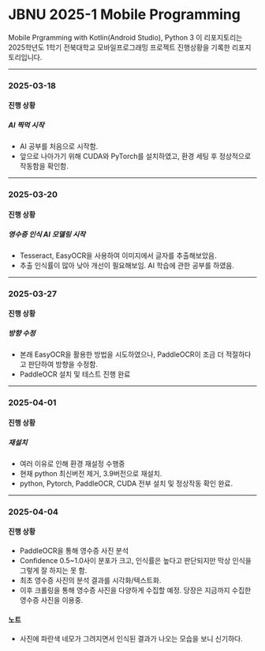 # JBNU 2025-1 Mobile Programming
Mobile Prgramming with Kotlin(Android Studio), Python 3
이 리포지토리는 2025학년도 1학기 전북대학교 모바일프로그래밍 프로젝트 진행상황을 기록한 리포지토리입니다.

---
### 2025-03-18
#### 진행 상황
##### AI 찍먹 시작
 - AI 공부를 처음으로 시작함.
 - 앞으로 나아가기 위해 CUDA와 PyTorch를 설치하였고, 환경 세팅 후 정상적으로 작동함을 확인함.
---

### 2025-03-20
#### 진행 상황
##### 영수증 인식 AI 모델링 시작
 - Tesseract, EasyOCR을 사용하여 이미지에서 글자를 추출해보았음.
 - 추출 인식률이 많아 낮아 개선이 필요해보임. AI 학습에 관한 공부를 하였음.

---
### 2025-03-27
#### 진행 상황
##### 방향 수정
 - 본래 EasyOCR을 활용한 방법을 시도하였으나, PaddleOCR이 조금 더 적절하다고 판단하여 방향을 수정함.
 - PaddleOCR 설치 및 테스트 진행 완료

---
### 2025-04-01
#### 진행 상황
##### 재설치
 - 여러 이유로 인해 환경 재설정 수행중
 - 현재 python 최신버전 제거, 3.9버전으로 재설치.
 - python, Pytorch, PaddleOCR, CUDA 전부 설치 및 정상작동 확인 완료.

---
### 2025-04-04
#### 진행 상황
 - PaddleOCR을 통해 영수증 사진 분석
 - Confidence 0.5~1.0사이 분포가 크고, 인식률은 높다고 판단되지만 막상 인식을 그렇게 잘 하지는 못 함.
 - 최초 영수증 사진의 분석 결과를 시각화/텍스트화.
 - 이후 크롤링을 통해 영수증 사진을 다양하게 수집할 예정. 당장은 지금까지 수집한 영수증 사진을 이용중.
#### 노트
 - 사진에 파란색 네모가 그려지면서 인식된 결과가 나오는 모습을 보니 신기하다.